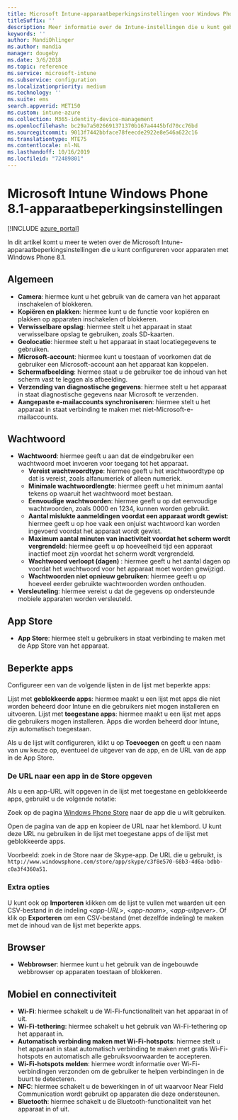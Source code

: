 ```yaml
---
title: Microsoft Intune-apparaatbeperkingsinstellingen voor Windows Phone 8.1
titleSuffix: ''
description: Meer informatie over de Intune-instellingen die u kunt gebruiken voor het beheren van apparaatinstellingen en functionaliteit op apparaten met Windows Phone 8.1.
keywords: ''
author: MandiOhlinger
ms.author: mandia
manager: dougeby
ms.date: 3/6/2018
ms.topic: reference
ms.service: microsoft-intune
ms.subservice: configuration
ms.localizationpriority: medium
ms.technology: ''
ms.suite: ems
search.appverid: MET150
ms.custom: intune-azure
ms.collection: M365-identity-device-management
ms.openlocfilehash: bc29a7a5026691371370b167a4445bfd70cc76bd
ms.sourcegitcommit: 9013f7442bbface78feecde2922e8e546a622c16
ms.translationtype: MTE75
ms.contentlocale: nl-NL
ms.lasthandoff: 10/16/2019
ms.locfileid: "72489801"
---
```

# <a name="microsoft-intune-windows-phone-81-device-restriction-settings"></a>Microsoft Intune Windows Phone 8.1-apparaatbeperkingsinstellingen

[!INCLUDE [azure_portal](../includes/azure_portal.md)]

In dit artikel komt u meer te weten over de Microsoft Intune-apparaatbeperkingsinstellingen die u kunt configureren voor apparaten met Windows Phone 8.1.


## <a name="general"></a>Algemeen

- **Camera**: hiermee kunt u het gebruik van de camera van het apparaat inschakelen of blokkeren.
- **Kopiëren en plakken**: hiermee kunt u de functie voor kopiëren en plakken op apparaten inschakelen of blokkeren.
- **Verwisselbare opslag**: hiermee stelt u het apparaat in staat verwisselbare opslag te gebruiken, zoals SD-kaarten.
- **Geolocatie**: hiermee stelt u het apparaat in staat locatiegegevens te gebruiken.
- **Microsoft-account**: hiermee kunt u toestaan of voorkomen dat de gebruiker een Microsoft-account aan het apparaat kan koppelen.
- **Schermafbeelding**: hiermee staat u de gebruiker toe de inhoud van het scherm vast te leggen als afbeelding.
- **Verzending van diagnostische gegevens**: hiermee stelt u het apparaat in staat diagnostische gegevens naar Microsoft te verzenden.
- **Aangepaste e-mailaccounts synchroniseren**: hiermee stelt u het apparaat in staat verbinding te maken met niet-Microsoft-e-mailaccounts.

## <a name="password"></a>Wachtwoord

- **Wachtwoord**: hiermee geeft u aan dat de eindgebruiker een wachtwoord moet invoeren voor toegang tot het apparaat.
  - **Vereist wachtwoordtype**: hiermee geeft u het wachtwoordtype op dat is vereist, zoals alfanumeriek of alleen numeriek.
  - **Minimale wachtwoordlengte**: hiermee geeft u het minimum aantal tekens op waaruit het wachtwoord moet bestaan.
  - **Eenvoudige wachtwoorden**: hiermee geeft u op dat eenvoudige wachtwoorden, zoals 0000 en 1234, kunnen worden gebruikt.
  - **Aantal mislukte aanmeldingen voordat een apparaat wordt gewist**: hiermee geeft u op hoe vaak een onjuist wachtwoord kan worden ingevoerd voordat het apparaat wordt gewist.
  - **Maximum aantal minuten van inactiviteit voordat het scherm wordt vergrendeld**: hiermee geeft u op hoeveelheid tijd een apparaat inactief moet zijn voordat het scherm wordt vergrendeld.
  - **Wachtwoord verloopt (dagen)** : hiermee geeft u het aantal dagen op voordat het wachtwoord voor het apparaat moet worden gewijzigd.
  - **Wachtwoorden niet opnieuw gebruiken**: hiermee geeft u op hoeveel eerder gebruikte wachtwoorden worden onthouden.
- **Versleuteling**: hiermee vereist u dat de gegevens op ondersteunde mobiele apparaten worden versleuteld.

## <a name="app-store"></a>App Store

- **App Store**: hiermee stelt u gebruikers in staat verbinding te maken met de App Store van het apparaat.

## <a name="restricted-apps"></a>Beperkte apps

Configureer een van de volgende lijsten in de lijst met beperkte apps:

Lijst met **geblokkeerde apps**: hiermee maakt u een lijst met apps die niet worden beheerd door Intune en die gebruikers niet mogen installeren en uitvoeren.
Lijst met **toegestane apps**: hiermee maakt u een lijst met apps die gebruikers mogen installeren. Apps die worden beheerd door Intune, zijn automatisch toegestaan.

Als u de lijst wilt configureren, klikt u op **Toevoegen** en geeft u een naam van uw keuze op, eventueel de uitgever van de app, en de URL van de app in de App Store.

### <a name="how-to-specify-the-url-to-an-app-in-the-store"></a>De URL naar een app in de Store opgeven

Als u een app-URL wilt opgeven in de lijst met toegestane en geblokkeerde apps, gebruikt u de volgende notatie:

Zoek op de pagina [Windows Phone Store](https://www.microsoft.com/store/apps/windows-phone) naar de app die u wilt gebruiken.

Open de pagina van de app en kopieer de URL naar het klembord. U kunt deze URL nu gebruiken in de lijst met toegestane apps of de lijst met geblokkeerde apps.

Voorbeeld: zoek in de Store naar de Skype-app. De URL die u gebruikt, is `http://www.windowsphone.com/store/app/skype/c3f8e570-68b3-4d6a-bdbb-c0a3f4360a51`.



### <a name="additional-options"></a>Extra opties

U kunt ook op **Importeren** klikken om de lijst te vullen met waarden uit een CSV-bestand in de indeling <*app-URL*>, <*app-naam*>, <*app-uitgever*>. Of klik op **Exporteren** om een CSV-bestand (met dezelfde indeling) te maken met de inhoud van de lijst met beperkte apps.


## <a name="browser"></a>Browser

- **Webbrowser**: hiermee kunt u het gebruik van de ingebouwde webbrowser op apparaten toestaan of blokkeren.

## <a name="cellular-and-connectivity"></a>Mobiel en connectiviteit

- **Wi-Fi**: hiermee schakelt u de Wi-Fi-functionaliteit van het apparaat in of uit.
- **Wi-Fi-tethering**: hiermee schakelt u het gebruik van Wi-Fi-tethering op het apparaat in.
- **Automatisch verbinding maken met Wi-Fi-hotspots**: hiermee stelt u het apparaat in staat automatisch verbinding te maken met gratis Wi-Fi-hotspots en automatisch alle gebruiksvoorwaarden te accepteren.
- **Wi-Fi-hotspots melden**: hiermee wordt informatie over Wi-Fi-verbindingen verzonden om de gebruiker te helpen verbindingen in de buurt te detecteren.
- **NFC**: hiermee schakelt u de bewerkingen in of uit waarvoor Near Field Communication wordt gebruikt op apparaten die deze ondersteunen.
- **Bluetooth**: hiermee schakelt u de Bluetooth-functionaliteit van het apparaat in of uit.
